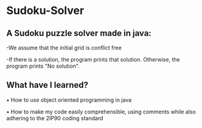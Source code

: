 # Sudoku-Solver

## A Sudoku puzzle solver made in java:
-We assume that the initial grid is conflict free

-If there is a solution, the program prints that solution. Otherwise, the program prints "No
solution".

## What have I learned?
• How to use object oriented programming in java

• How to make my code easily comprehensible, using comments while also adhering to the 2IP90 coding standard
